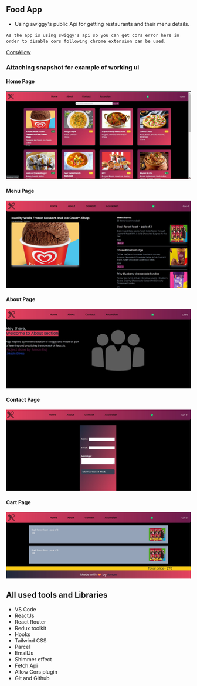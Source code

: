 ## Food App

- Using swiggy's public Api for getting restaurants and their menu details.
```
As the app is using swiggy's api so you can get cors error here in order to disable cors following chrome extension can be used.
```
[CorsAllow](https://chrome.google.com/webstore/detail/allow-cors-access-control/lhobafahddgcelffkeicbaginigeejlf?hl=en)

### Attaching snapshot for example of working ui
#### Home Page
![Home Page](src/assets/working1.jpg)
#### Menu Page
![Menu](src/assets/working4.jpg)
#### About Page
![About Page](src/assets/working2.jpg)
#### Contact Page
![Contact Page](src/assets/working3.jpg)
#### Cart Page
![Cart Page](src/assets/working5.jpg)



## All used tools and Libraries
- VS Code
- ReactJs
- React Router
- Redux toolkit
- Hooks
- Tailwind CSS
- Parcel
- EmailJs
- Shimmer effect
- Fetch Api
- Allow Cors plugin
- Git and Github


